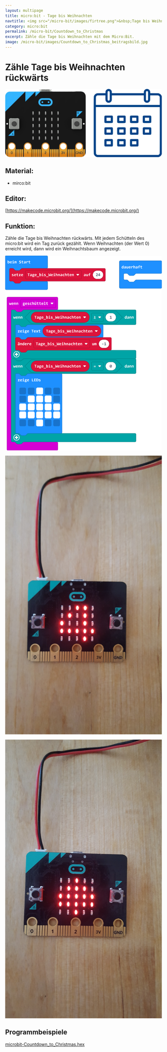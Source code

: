 ```yaml
---
layout: multipage
title: micro:bit - Tage bis Weihnachten
navtitle: <img src="/micro-bit/images/firtree.png">&nbsp;Tage bis Weihnachten
category: micro:bit
permalink: /micro-bit/Countdown_to_Christmas
excerpt: Zähle die Tage bis Weihnachten mit dem Micro:Bit.
image: /micro-bit/images/Countdown_to_Christmas_beitragsbild.jpg
---
```


# Zähle Tage bis Weihnachten rückwärts

![](images/Countdown_to_Christmas_beitragsbild.jpg)

## Material:

+ mirco:bit

## Editor:

[https://makecode.microbit.org/](https://makecode.microbit.org/)

## Funktion:

Zähle die Tage bis Weihnachten rückwärts.
Mit jedem Schütteln des micro:bit wird ein Tag zurück gezählt.
Wenn Weihnachten (der Wert 0) erreicht wird, dann wird ein Weihnachtsbaum angezeigt.

![](images/microbit-Screenshot-Countdown_to_Christmas.png)

![](images/20201102_143559.jpg)

![](images/20201102_144305.jpg)

## Programmbeispiele
[microbit-Countdown_to_Christmas.hex](appendix/microbit-Countdown_to_Christmas.hex)
